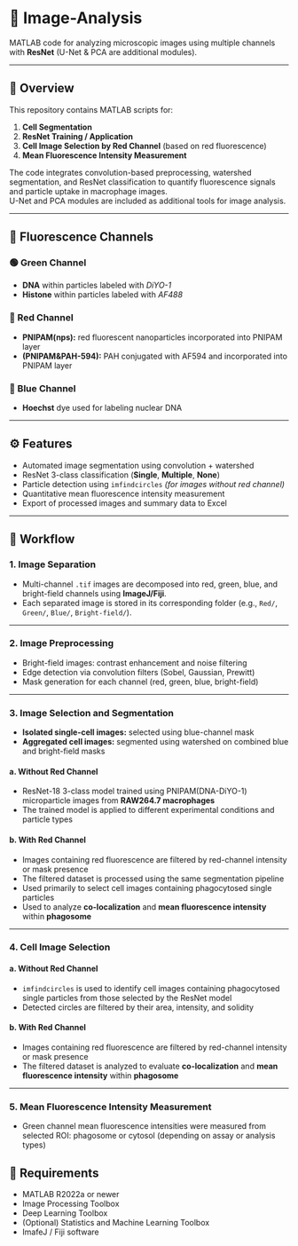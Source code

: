 # 🧠 Image-Analysis
MATLAB code for analyzing microscopic images using multiple channels with **ResNet** (U-Net & PCA are additional modules).

---

## 📘 Overview
This repository contains MATLAB scripts for:
  1. **Cell Segmentation**
  2. **ResNet Training / Application**
  3. **Cell Image Selection by Red Channel** (based on red fluorescence)
  4. **Mean Fluorescence Intensity Measurement**

The code integrates convolution-based preprocessing, watershed segmentation, and ResNet classification to quantify fluorescence signals and particle uptake in macrophage images.  
U-Net and PCA modules are included as additional tools for image analysis.

---

## 🧬 Fluorescence Channels

  ### 🟢 Green Channel
  - **DNA** within particles labeled with *DiYO-1*  
  - **Histone** within particles labeled with *AF488*
  
  ### 🔴 Red Channel
  - **PNIPAM(nps):** red fluorescent nanoparticles incorporated into PNIPAM layer  
  - **(PNIPAM&PAH-594):** PAH conjugated with AF594 and incorporated into PNIPAM layer
  
  ### 🔵 Blue Channel
  - **Hoechst** dye used for labeling nuclear DNA

---

## ⚙️ Features
  - Automated image segmentation using convolution + watershed  
  - ResNet 3-class classification (**Single**, **Multiple**, **None**)  
  - Particle detection using `imfindcircles` *(for images without red channel)*  
  - Quantitative mean fluorescence intensity measurement  
  - Export of processed images and summary data to Excel  

---

## 🔬 Workflow

### 1. **Image Separation**
  - Multi-channel `.tif` images are decomposed into red, green, blue, and bright-field channels using **ImageJ/Fiji**.  
  - Each separated image is stored in its corresponding folder (e.g., `Red/`, `Green/`, `Blue/`, `Bright-field/`).

---

### 2. **Image Preprocessing**
  - Bright-field images: contrast enhancement and noise filtering  
  - Edge detection via convolution filters (Sobel, Gaussian, Prewitt)  
  - Mask generation for each channel (red, green, blue, bright-field)

---

### 3. **Image Selection and Segmentation**
  - **Isolated single-cell images:** selected using blue-channel mask  
  - **Aggregated cell images:** segmented using watershed on combined blue and bright-field masks  

  #### a. Without Red Channel
  - ResNet-18 3-class model trained using PNIPAM(DNA-DiYO-1) microparticle images from **RAW264.7 macrophages**  
  - The trained model is applied to different experimental conditions and particle types  

  #### b. With Red Channel
  - Images containing red fluorescence are filtered by red-channel intensity or mask presence  
  - The filtered dataset is processed using the same segmentation pipeline  
  - Used primarily to select cell images containing phagocytosed single particles
  - Used to analyze **co-localization** and **mean fluorescence intensity** within **phagosome**

---

### 4. **Cell Image Selection**
  #### a. Without Red Channel
  - `imfindcircles` is used to identify cell images containing phagocytosed single particles from those selected by the ResNet model  
  - Detected circles are filtered by their area, intensity, and solidity
  
  #### b. With Red Channel
  - Images containing red fluorescence are filtered by red-channel intensity or mask presence  
  - The filtered dataset is analyzed to evaluate **co-localization** and **mean fluorescence intensity** within **phagosome**

---

### 5. **Mean Fluorescence Intensity Measurement**
  - Green channel mean fluorescence intensities were measured from selected ROI: phagosome or cytosol (depending on assay or analysis types)

## 🧪 Requirements
- MATLAB R2022a or newer  
- Image Processing Toolbox  
- Deep Learning Toolbox  
- (Optional) Statistics and Machine Learning Toolbox
- ImafeJ / Fiji software
